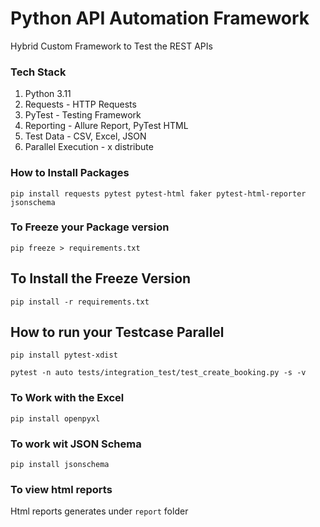 # Python API Automation Framework

Hybrid Custom Framework to Test the REST APIs

### Tech Stack

1. Python 3.11
2. Requests - HTTP Requests
3. PyTest - Testing Framework
4. Reporting - Allure Report, PyTest HTML
5. Test Data - CSV, Excel, JSON
6. Parallel Execution - x distribute

### How to Install Packages

`` pip install requests pytest pytest-html faker pytest-html-reporter jsonschema
``

### To Freeze your Package version

`` pip freeze > requirements.txt ``

## To Install the Freeze Version

``pip install -r requirements.txt``

## How to run your Testcase Parallel

`` pip install pytest-xdist ``

``pytest -n auto tests/integration_test/test_create_booking.py -s -v
``

### To Work with the Excel

``pip install openpyxl``

### To work wit JSON Schema

```pip install jsonschema```

### To view html reports

Html reports generates under ``` report ``` folder
